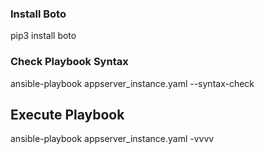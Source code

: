 ### Install Boto
pip3 install boto

### Check Playbook Syntax
ansible-playbook appserver_instance.yaml --syntax-check

## Execute Playbook
ansible-playbook appserver_instance.yaml -vvvv

